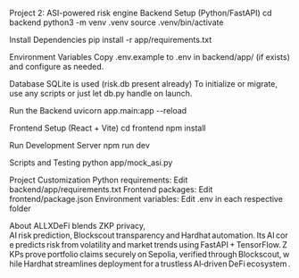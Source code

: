 Project 2: ASI-powered risk engine
Backend Setup (Python/FastAPI) cd backend python3 -m venv .venv source .venv/bin/activate

Install Dependencies pip install -r app/requirements.txt

Environment Variables Copy .env.example to .env in backend/app/ (if exists) and configure as needed.

Database SQLite is used (risk.db present already) To initialize or migrate, use any scripts or just let db.py handle on launch.

Run the Backend uvicorn app.main:app --reload

Frontend Setup (React + Vite) cd frontend npm install

Run Development Server npm run dev

Scripts and Testing python app/mock_asi.py

Project Customization Python requirements: Edit backend/app/requirements.txt Frontend packages: Edit frontend/package.json Environment variables: Edit .env in each respective folder

About
ALLXDeFi blends ZKP privacy, AI risk prediction, Blockscout transparency and Hardhat automation. Its AI core predicts risk from volatility and market trends using FastAPI + TensorFlow. ZKPs prove portfolio claims securely on Sepolia, verified through Blockscout, while Hardhat streamlines deployment for a trustless AI‑driven DeFi ecosystem .



